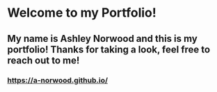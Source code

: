 # Welcome to my Portfolio!

## My name is Ashley Norwood and this is my portfolio! Thanks for taking a look, feel free to reach out to me!

### https://a-norwood.github.io/
